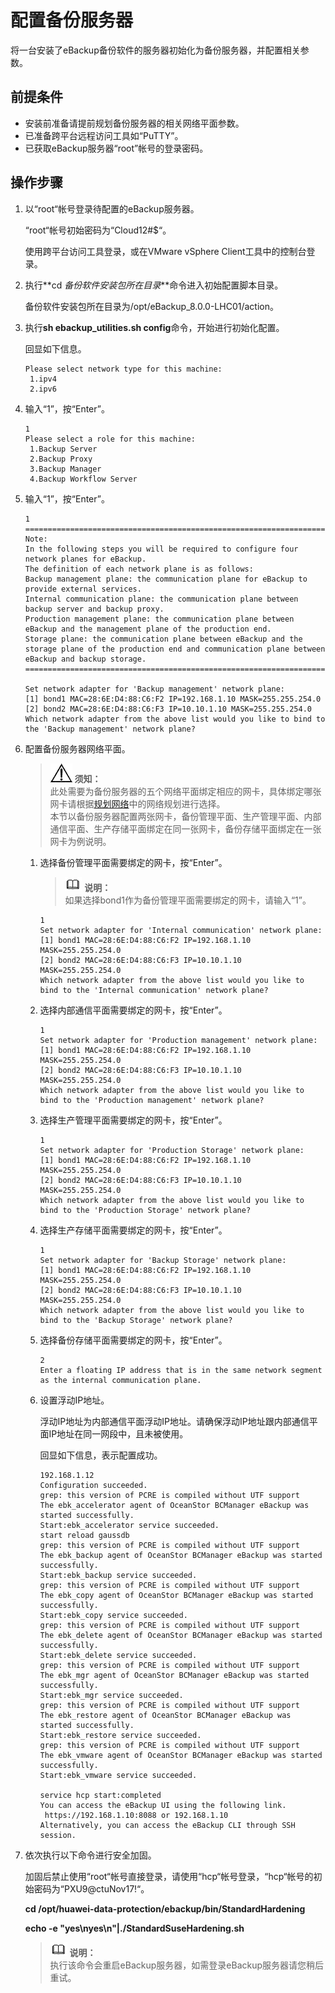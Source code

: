 # 配置备份服务器<a name="cbr_03_0062"></a>

将一台安装了eBackup备份软件的服务器初始化为备份服务器，并配置相关参数。

## 前提条件<a name="zh-cn_topic_0174676995_section49729268"></a>

-   安装前准备请提前规划备份服务器的相关网络平面参数。
-   已准备跨平台远程访问工具如“PuTTY”。
-   已获取eBackup服务器“root”帐号的登录密码。

## 操作步骤<a name="zh-cn_topic_0174676995_section155091809439"></a>

1.  以“root“帐号登录待配置的eBackup服务器。

    “root“帐号初始密码为“Cloud12\#$“。

    使用跨平台访问工具登录，或在VMware vSphere Client工具中的控制台登录。

2.  执行**cd  _备份软件安装包所在目录_**命令进入初始配置脚本目录。

    备份软件安装包所在目录为/opt/eBackup\_8.0.0-LHC01/action。

3.  执行**sh ebackup\_utilities.sh config**命令，开始进行初始化配置。

    回显如下信息。

    ```
    Please select network type for this machine:
     1.ipv4
     2.ipv6
    ```

4.  输入“1”，按“Enter”。

    ```
    1
    Please select a role for this machine:
     1.Backup Server 
     2.Backup Proxy 
     3.Backup Manager 
     4.Backup Workflow Server 
    ```

5.  输入“1”，按“Enter”。

    ```
    1
    ===================================================================================================
    Note:
    In the following steps you will be required to configure four network planes for eBackup.
    The definition of each network plane is as follows:
    Backup management plane: the communication plane for eBackup to provide external services.
    Internal communication plane: the communication plane between backup server and backup proxy.
    Production management plane: the communication plane between eBackup and the management plane of the production end.
    Storage plane: the communication plane between eBackup and the storage plane of the production end and communication plane between eBackup and backup storage.
    ====================================================================================================
    
    Set network adapter for 'Backup management' network plane:
    [1] bond1 MAC=28:6E:D4:88:C6:F2 IP=192.168.1.10 MASK=255.255.254.0 
    [2] bond2 MAC=28:6E:D4:88:C6:F3 IP=10.10.1.10 MASK=255.255.254.0 
    Which network adapter from the above list would you like to bind to the 'Backup management' network plane?
    ```


1.  配置备份服务器网络平面。

    >![](public_sys-resources/icon-notice.gif) **须知：**   
    >此处需要为备份服务器的五个网络平面绑定相应的网卡，具体绑定哪张网卡请根据[规划网络](规划网络.md#cbr_03_0105)中的网络规划进行选择。  
    >本节以备份服务器配置两张网卡，备份管理平面、生产管理平面、内部通信平面、生产存储平面绑定在同一张网卡，备份存储平面绑定在一张网卡为例说明。  

    1.  选择备份管理平面需要绑定的网卡，按“Enter”。

        >![](public_sys-resources/icon-note.gif) **说明：**   
        >如果选择bond1作为备份管理平面需要绑定的网卡，请输入“1”。  

        ```
        1
        Set network adapter for 'Internal communication' network plane:
        [1] bond1 MAC=28:6E:D4:88:C6:F2 IP=192.168.1.10 MASK=255.255.254.0 
        [2] bond2 MAC=28:6E:D4:88:C6:F3 IP=10.10.1.10 MASK=255.255.254.0 
        Which network adapter from the above list would you like to bind to the 'Internal communication' network plane?
        ```

    2.  选择内部通信平面需要绑定的网卡，按“Enter”。

        ```
        1
        Set network adapter for 'Production management' network plane:
        [1] bond1 MAC=28:6E:D4:88:C6:F2 IP=192.168.1.10 MASK=255.255.254.0 
        [2] bond2 MAC=28:6E:D4:88:C6:F3 IP=10.10.1.10 MASK=255.255.254.0 
        Which network adapter from the above list would you like to bind to the 'Production management' network plane?
        ```

    3.  选择生产管理平面需要绑定的网卡，按“Enter”。

        ```
        1
        Set network adapter for 'Production Storage' network plane:
        [1] bond1 MAC=28:6E:D4:88:C6:F2 IP=192.168.1.10 MASK=255.255.254.0 
        [2] bond2 MAC=28:6E:D4:88:C6:F3 IP=10.10.1.10 MASK=255.255.254.0 
        Which network adapter from the above list would you like to bind to the 'Production Storage' network plane?    
        ```

    4.  选择生产存储平面需要绑定的网卡，按“Enter”。

        ```
        1
        Set network adapter for 'Backup Storage' network plane:
        [1] bond1 MAC=28:6E:D4:88:C6:F2 IP=192.168.1.10 MASK=255.255.254.0 
        [2] bond2 MAC=28:6E:D4:88:C6:F3 IP=10.10.1.10 MASK=255.255.254.0 
        Which network adapter from the above list would you like to bind to the 'Backup Storage' network plane?
        ```

    5.  选择备份存储平面需要绑定的网卡，按“Enter”。

        ```
        2
        Enter a floating IP address that is in the same network segment as the internal communication plane.
        ```

    6.  设置浮动IP地址。

        浮动IP地址为内部通信平面浮动IP地址。请确保浮动IP地址跟内部通信平面IP地址在同一网段中，且未被使用。

        回显如下信息，表示配置成功。

        ```
        192.168.1.12
        Configuration succeeded.
        grep: this version of PCRE is compiled without UTF support
        The ebk_accelerator agent of OceanStor BCManager eBackup was started successfully.
        Start:ebk_accelerator service succeeded.
        start reload gaussdb
        grep: this version of PCRE is compiled without UTF support
        The ebk_backup agent of OceanStor BCManager eBackup was started successfully.
        Start:ebk_backup service succeeded.
        grep: this version of PCRE is compiled without UTF support
        The ebk_copy agent of OceanStor BCManager eBackup was started successfully.
        Start:ebk_copy service succeeded.
        grep: this version of PCRE is compiled without UTF support
        The ebk_delete agent of OceanStor BCManager eBackup was started successfully.
        Start:ebk_delete service succeeded.
        grep: this version of PCRE is compiled without UTF support
        The ebk_mgr agent of OceanStor BCManager eBackup was started successfully.
        Start:ebk_mgr service succeeded.
        grep: this version of PCRE is compiled without UTF support
        The ebk_restore agent of OceanStor BCManager eBackup was started successfully.
        Start:ebk_restore service succeeded.
        grep: this version of PCRE is compiled without UTF support
        The ebk_vmware agent of OceanStor BCManager eBackup was started successfully.
        Start:ebk_vmware service succeeded.
        
        service hcp start:completed
        You can access the eBackup UI using the following link.
         https://192.168.1.10:8088 or 192.168.1.10
        Alternatively, you can access the eBackup CLI through SSH session.
        ```

2.  依次执行以下命令进行安全加固。

    加固后禁止使用“root“帐号直接登录，请使用“hcp“帐号登录，“hcp“帐号的初始密码为“PXU9@ctuNov17!“。

    **cd /opt/huawei-data-protection/ebackup/bin/StandardHardening**

    **echo -e "yes\\nyes\\n"|./StandardSuseHardening.sh**

    >![](public_sys-resources/icon-note.gif) **说明：**   
    >执行该命令会重启eBackup服务器，如需登录eBackup服务器请您稍后重试。  


